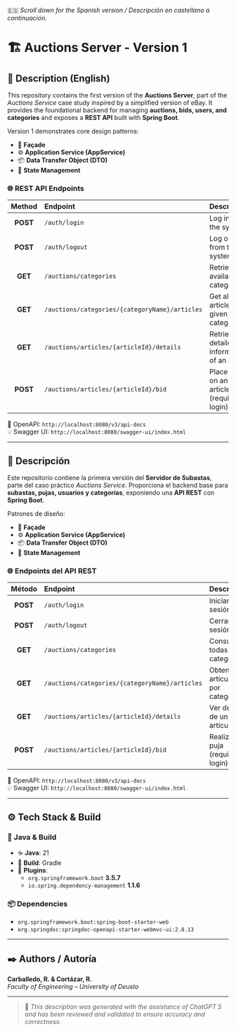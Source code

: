 🇪🇸 *Scroll down for the Spanish version / Descripción en castellano a continuación.*

# 🏗️ Auctions Server - Version 1

## 📘 Description (English)

This repository contains the first version of the **Auctions Server**, part of the *Auctions Service* case study inspired by a simplified version of eBay. It provides the foundational backend for managing **auctions, bids, users, and categories** and exposes a **REST API** built with **Spring Boot**.

Version 1 demonstrates core design patterns:
- 🧩 **Façade**
- ⚙️ **Application Service (AppService)**
- 📦 **Data Transfer Object (DTO)**
- 🔄 **State Management**

### 🌐 REST API Endpoints

| Method | Endpoint | Description |
|:------:|:-------------------------------|:----------------------------------------------|
| **POST** | `/auth/login` | Log in to the system |
| **POST** | `/auth/logout` | Log out from the system |
| **GET**  | `/auctions/categories` | Retrieve all available categories |
| **GET**  | `/auctions/categories/{categoryName}/articles` | Get all articles in a given category |
| **GET**  | `/auctions/articles/{articleId}/details` | Retrieve detailed information of an article |
| **POST** | `/auctions/articles/{articleId}/bid` | Place a bid on an article (requires login) |

📄 OpenAPI: `http://localhost:8080/v3/api-docs`  
💡 Swagger UI: `http://localhost:8080/swagger-ui/index.html`

---

## 📘 Descripción

Este repositorio contiene la primera versión del **Servidor de Subastas**, parte del caso práctico *Auctions Service*. Proporciona el backend base para **subastas, pujas, usuarios y categorías**, exponiendo una **API REST** con **Spring Boot**.

Patrones de diseño:
- 🧩 **Façade**
- ⚙️ **Application Service (AppService)**
- 📦 **Data Transfer Object (DTO)**
- 🔄 **State Management**

### 🌐 Endpoints del API REST

| Método | Endpoint | Descripción |
|:------:|:-------------------------------|:----------------------------------------------|
| **POST** | `/auth/login` | Iniciar sesión |
| **POST** | `/auth/logout` | Cerrar sesión |
| **GET**  | `/auctions/categories` | Consultar todas las categorías |
| **GET**  | `/auctions/categories/{categoryName}/articles` | Obtener artículos por categoría |
| **GET**  | `/auctions/articles/{articleId}/details` | Ver detalles de un artículo |
| **POST** | `/auctions/articles/{articleId}/bid` | Realizar una puja (requiere login) |

📄 OpenAPI: `http://localhost:8080/v3/api-docs`  
💡 Swagger UI: `http://localhost:8080/swagger-ui/index.html`

---

## ⚙️ Tech Stack & Build

### 🔧 Java & Build
- ☕ **Java**: 21  
- 🧱 **Build**: Gradle  
- 🔌 **Plugins**:
  - `org.springframework.boot` **3.5.7**
  - `io.spring.dependency-management` **1.1.6**
### 📦 Dependencies
- `org.springframework.boot:spring-boot-starter-web`
- `org.springdoc:springdoc-openapi-starter-webmvc-ui:2.8.13`

---

## ✒️ Authors / Autoría

**Carballedo, R. & Cortázar, R.**  
*Faculty of Engineering – University of Deusto*

---

> 🧠 *This description was generated with the assistance of ChatGPT 5 and has been reviewed and validated to ensure accuracy and correctness.*
